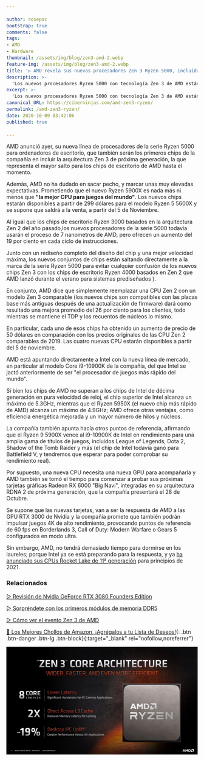 ```yaml
---

author: rosepac
bootstrap: true
comments: false
tags:
- AMD
- Hardware
thumbnail: /assets/img/blog/zen3-amd-2.webp
feature-img: /assets/img/blog/zen3-amd-2.webp
title: '▷ AMD revela sus nuevos procesadores Zen 3 Ryzen 5000, incluida la mejor CPU para juegos del mundo'
description: >-
  'Los nuevos procesadores Ryzen 5000 con tecnología Zen 3 de AMD están aquí, liderados por el nuevo Ryzen 9 5900X, que según AMD es la mejor CPU para juegos del mundo.'
excerpt: >-
  'Los nuevos procesadores Ryzen 5000 con tecnología Zen 3 de AMD están aquí, liderados por el nuevo Ryzen 9 5900X, que según AMD es la mejor CPU para juegos del mundo.'
canonical_URL: https://ciberninjas.com/amd-zen3-ryzen/
permalink: /amd-zen3-ryzen/
date: 2020-10-09 03:42:06
published: true

---
```


AMD anunció ayer, su nueva línea de procesadores de la serie Ryzen 5000 para ordenadores de escritorio, que también serán los primeros chips de la compañía en incluir la arquitectura Zen 3 de próxima generación, la que representa el mayor salto para los chips de escritorio de AMD hasta el momento.

Además, AMD no ha dudado en sacar pecho, y marcar unas muy elevadas expectativas. Prometiendo que el nuevo Ryzen 5900X es nada más ni menos que **"la mejor CPU para juegos del mundo"**. Los nuevos chips estarán disponibles a partir de 299 dólares para el modelo Ryzen 5 5600X y se supone que saldrá a la venta, a partir del 5 de Noviembre.

Al igual que los chips de escritorio Ryzen 3000 basados ​​en la arquitectura Zen 2 del año pasado,los nuevos procesadores de la serie 5000 todavía usarán el proceso de 7 nanometros de AMD, pero ofrecen un aumento del 19 por ciento en cada ciclo de instrucciones.

Junto con un rediseño completo del diseño del chip y una mejor velocidad máxima, los nuevos conjuntos de chips están saltando directamente a la marca de la serie Ryzen 5000 para evitar cualquier confusión de los nuevos chips Zen 3 con los chips de escritorio Ryzen 4000 basados ​​en Zen 2 que AMD lanzó durante el verano para sistemas prediseñados ).

En conjunto, AMD dice que simplemente reemplazar una CPU Zen 2 con un modelo Zen 3 comparable (los nuevos chips son compatibles con las placas base más antiguas después de una actualización de firmware) dará como resultado una mejora promedio del 26 por ciento para los clientes, todo mientras se mantiene el TDP y los recuentos de núcleos lo mismo.

En particular, cada uno de esos chips ha obtenido un aumento de precio de 50 dólares en comparación con los precios originales de las CPU Zen 2 comparables de 2019. Las cuatro nuevas CPU estarán disponibles a partir del 5 de noviembre.

AMD está apuntando directamente a Intel con la nueva línea de mercado, en particular al modelo Core i9-10900K de la compañía, del que Intel se jactó anteriormente de ser "el procesador de juegos más rápido del mundo".

Si bien los chips de AMD no superan a los chips de Intel de décima generación en pura velocidad de reloj, el chip superior de Intel alcanza un máximo de 5.3GHz, mientras que el Ryzen 5950X (el nuevo chip más rápido de AMD) alcanza un máximo de 4.9GHz; AMD ofrece otras ventajas, como eficiencia energética mejorada y un mayor número de hilos y núcleos.

La compañía también apunta hacía otros puntos de referencia, afirmando que el Ryzen 9 5900X vence al i9-10900K de Intel en rendimiento para una amplia gama de títulos de juegos, incluidos League of Legends, Dota 2, Shadow of the Tomb Raider y más (el chip de Intel todavía ganó para Battlefield V, y tendremos que esperar para poder comprobar su rendimiento real).

Por supuesto, una nueva CPU necesita una nueva GPU para acompañarla y AMD también se tomó el tiempo para comenzar a probar sus próximas tarjetas gráficas Radeon RX 6000 "Big Navi", integradas en su arquitectura RDNA 2 de próxima generación, que la compañía presentará el 28 de Octubre.

Se supone que las nuevas tarjetas, van a ser la respuesta de AMD a las GPU RTX 3000 de Nvidia y la compañía promete que también podrán impulsar juegos 4K de alto rendimiento, provocando puntos de referencia de 60 fps en Borderlands 3, Call of Duty: Modern Warfare o Gears 5 configurados en modo ultra.

Sin embargo, AMD, no tendrá demasiado tiempo para dormirse en los laureles; porque Intel ya se está preparando para la respuesta, y ya [ha anunciado sus CPUs Rocket Lake de 11ª generación](https://ciberninjas.com/intel-rocketlake-11-generacion/) para principios de 2021.

### **Relacionados** <!-- omit in toc -->

[▷ Revisión de Nvidia GeForce RTX 3080 Founders Edition](https://ciberninjas.com/review-nvidia-rtx-3080/)

[▷ Sorpréndete con los primeros módulos de memoria DDR5](https://ciberninjas.com/primeras-memorias-ddr5/)

[▷ Cómo ver el evento Zen 3 de AMD](https://ciberninjas.com/evento-zen3-amd/)

[🛒 Los Mejores Chollos de Amazon, ¡Agrégalos a tu Lista de Deseos!](/amazon/ "Los Mejores Chollos de Amazon, Ofertas Flash, Black Monday y Amazon Prime Day"){: .btn .btn-danger .btn-lg .btn-block}{:target="_blank" rel="nofollow,noreferrer"}

![AMD revela sus nuevos procesadores Zen 3 Ryzen 5000, incluida la mejor CPU para juegos del mundo](/assets/img/blog/zen3-amd-2.webp "AMD revela sus nuevos procesadores Zen 3 Ryzen 5000, incluida la mejor CPU para juegos del mundo")